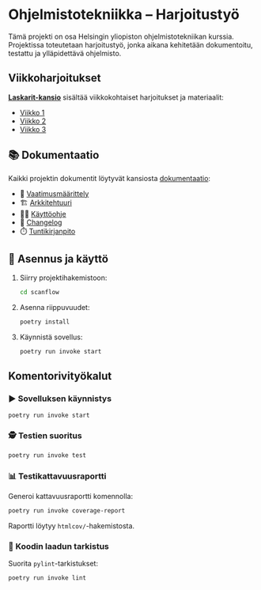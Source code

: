# Ohjelmistotekniikka – Harjoitustyö

Tämä projekti on osa Helsingin yliopiston ohjelmistotekniikan kurssia. Projektissa toteutetaan harjoitustyö, jonka aikana kehitetään dokumentoitu, testattu ja ylläpidettävä ohjelmisto.

## Viikkoharjoitukset

**[Laskarit-kansio](./laskarit/)** sisältää viikkokohtaiset harjoitukset ja materiaalit:

- [Viikko 1](./laskarit/viikko1/viikko1.md)
- [Viikko 2](./laskarit/viikko2/)
- [Viikko 3](./laskarit/viikko3/viikko3.md)

## 📚 Dokumentaatio

Kaikki projektin dokumentit löytyvät kansiosta [dokumentaatio](./scanflow/dokumentaatio/):

- 📄 [Vaatimusmäärittely](./scanflow/dokumentaatio/vaatimusmaarittely.md)
- 🏗️ [Arkkitehtuuri](./scanflow/dokumentaatio/arkkitehtuuri.md)
- 👨‍🏫 [Käyttöohje](./scanflow/dokumentaatio/kayttoohje.md)
- 📝 [Changelog](./scanflow/dokumentaatio/changelog.md)
- ⏱️ [Tuntikirjanpito](./scanflow/dokumentaatio/tuntikirjanpito.md)

## 🚀 Asennus ja käyttö

1. Siirry projektihakemistoon:
   ```bash
   cd scanflow
   ```

2. Asenna riippuvuudet:
   ```bash
   poetry install
   ```

3. Käynnistä sovellus:
   ```bash
   poetry run invoke start
   ```

## Komentorivityökalut

### ▶️ Sovelluksen käynnistys

```bash
poetry run invoke start
```

### 🕵️ Testien suoritus

```bash
poetry run invoke test
```

### 📊 Testikattavuusraportti

Generoi kattavuusraportti komennolla:

```bash
poetry run invoke coverage-report
```

Raportti löytyy `htmlcov/`-hakemistosta.

### 🧹 Koodin laadun tarkistus

Suorita `pylint`-tarkistukset:

```bash
poetry run invoke lint
```